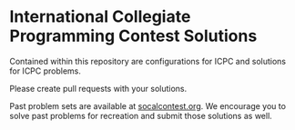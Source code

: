 # International Collegiate Programming Contest Solutions

Contained within this repository are configurations for ICPC and solutions for ICPC problems.

Please create pull requests with your solutions.

Past problem sets are available at [socalcontest.org](http://socalcontest.org/). We encourage you to solve past problems for recreation and submit those solutions as well.
